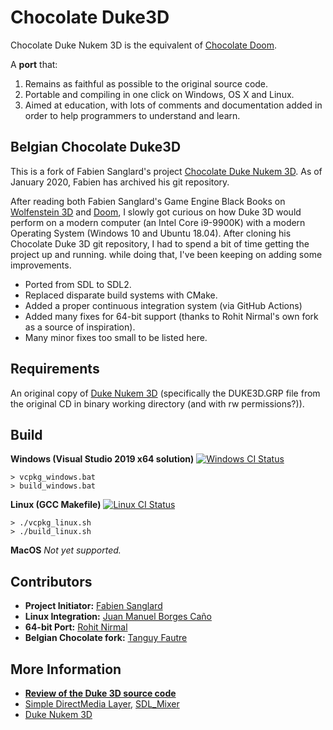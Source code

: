 # Chocolate Duke3D

Chocolate Duke Nukem 3D is the equivalent of [Chocolate Doom](http://www.chocolate-doom.org/wiki/index.php/Chocolate_Doom).

A **port** that:

1. Remains as faithful as possible to the original source code.
2. Portable and compiling in one click on Windows, OS X and Linux.
3. Aimed at education, with lots of comments and documentation added in order to help programmers to understand and learn.

## Belgian Chocolate Duke3D

This is a fork of Fabien Sanglard's project [Chocolate Duke Nukem 3D](https://github.com/fabiensanglard/chocolate_duke3D). As of January 2020, Fabien has archived his git repository.

After reading both Fabien Sanglard's Game Engine Black Books on [Wolfenstein 3D](https://github.com/fabiensanglard/gebbwolf3) and [Doom](https://github.com/fabiensanglard/gebbdoom), I slowly got curious on how Duke 3D would perform on a modern computer (an Intel Core i9-9900K) with a modern Operating System (Windows 10 and Ubuntu 18.04). After cloning his Chocolate Duke 3D git repository, I had to spend a bit of time getting the project up and running. while doing that, I've been keeping on adding some improvements.

* Ported from SDL to SDL2.
* Replaced disparate build systems with CMake.
* Added a proper continuous integration system (via GitHub Actions)
* Added many fixes for 64-bit support (thanks to Rohit Nirmal's own fork as a source of inspiration).
* Many minor fixes too small to be listed here.

## Requirements

An original copy of [Duke Nukem 3D](https://3drealms.com/catalog/duke-nukem-3d_27/) (specifically the DUKE3D.GRP file from the original CD in binary working directory (and with rw permissions?)).

## Build

**Windows (Visual Studio 2019 x64 solution)** [![Windows CI Status](https://github.com/GPSnoopy/BelgianChocolateDuke3D/workflows/Windows%20CI/badge.svg)](https://github.com/GPSnoopy/BelgianChocolateDuke3D/actions?query=workflow%3A%22Windows+CI%22)
```
> vcpkg_windows.bat
> build_windows.bat
```

**Linux (GCC Makefile)** [![Linux CI Status](https://github.com/GPSnoopy/BelgianChocolateDuke3D/workflows/Linux%20CI/badge.svg)](https://github.com/GPSnoopy/BelgianChocolateDuke3D/actions?query=workflow%3A%22Linux+CI%22)
```
> ./vcpkg_linux.sh
> ./build_linux.sh
```

**MacOS**
_Not yet supported._

## Contributors

* **Project Initiator:** [Fabien Sanglard](https://github.com/fabiensanglard)
* **Linux Integration:** [Juan Manuel Borges Caño](https://github.com/juanmabc)
* **64-bit Port:** [Rohit Nirmal](https://github.com/rohit-n)
* **Belgian Chocolate fork:** [Tanguy Fautre](https://github.com/GPSnoopy/)

## More Information

* **[Review of the Duke 3D source code](http://fabiensanglard.net/duke3d/)**
* [Simple DirectMedia Layer](https://wiki.libsdl.org/FrontPage), [SDL_Mixer](http://www.libsdl.org/projects/SDL_mixer/)
* [Duke Nukem 3D](https://3drealms.com/catalog/duke-nukem-3d_27/)
